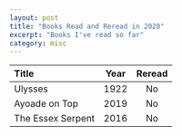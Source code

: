 ```yaml
---
layout: post
title: "Books Read and Reread in 2020"
excerpt: "Books I've read so far"
category: misc
---
```


Title | Year | Reread
:---  | :---: | :---:
Ulysses | 1922 | No
Ayoade on Top | 2019 | No
The Essex Serpent | 2016 | No